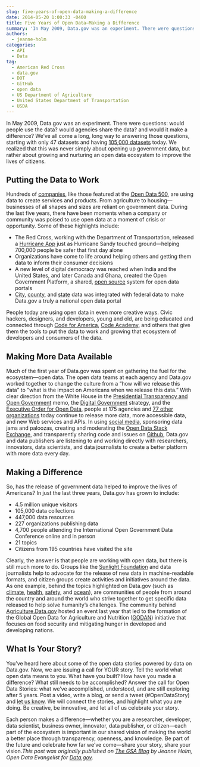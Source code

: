 ```yaml
---
slug: five-years-of-open-data-making-a-difference
date: 2014-05-20 1:00:33 -0400
title: Five Years of Open Data—Making a Difference
summary: 'In May 2009, Data.gov was an experiment. There were questions: would people use the data? would agencies share the data? and would it make a difference? We&rsquo;ve all come a long, long way to answering those questions, starting with only 47 datasets and having 105,000 datasets today. We realized that this was never simply about'
authors:
  - jeanne-holm
categories:
  - API
  - Data
tag:
  - American Red Cross
  - data.gov
  - DOT
  - GitHub
  - open data
  - US Department of Agriculture
  - United States Department of Transportation
  - USDA
---
```


In May 2009, Data.gov was an experiment. There were questions: would people use the data? would agencies share the data? and would it make a difference? We’ve all come a long, long way to answering those questions, starting with only 47 datasets and having [105,000 datasets](http://catalog.data.gov/) today. We realized that this was never simply about opening up government data, but rather about growing and nurturing an open data ecosystem to improve the lives of citizens.

## Putting the Data to Work

Hundreds of [companies](http://www.data.gov/impact/), like those featured at the [Open Data 500](http://opendata500.com/), are using data to create services and products. From agriculture to housing—businesses of all shapes and sizes are reliant on government data. During the last five years, there have been moments when a company or community was poised to use open data at a moment of crisis or opportunity. Some of these highlights include:

  * The Red Cross, working with the Department of Transportation, released a [Hurricane App](http://www.redcross.org/mobile-apps/hurricane-app) just as Hurricane Sandy touched ground—helping 700,000 people be safer that first day alone
  * Organizations have come to life around helping others and getting them data to inform their consumer decisions
  * A new level of digital democracy was reached when India and the United States, and later Canada and Ghana, created the Open Government Platform, a shared, [open source](http://ogpl.github.io/about/governance-en.html) system for open data portals
  * [City](http://catalog.data.gov/dataset?organization_type=City+Government&_organization_type_limit=0), [county](http://catalog.data.gov/dataset?organization_type=County+Government&_organization_type_limit=0), and [state](http://catalog.data.gov/dataset?organization_type=State+Government) data was integrated with federal data to make Data.gov a truly a national open data portal

People today are using open data in even more creative ways. Civic hackers, designers, and developers, young and old, are being educated and connected through [Code for America](http://codeforamerica.org/), [Code Academy](http://www.codecademy.com/), and others that give them the tools to put the data to work and growing that ecosystem of developers and consumers of the data.

## Making More Data Available

Much of the first year of Data.gov was spent on gathering the fuel for the ecosystem—open data. The open data teams at each agency and Data.gov worked together to change the culture from a “how will we release this data” to “what is the impact on Americans when we release this data.” With clear direction from the White House in the <a href="http://www.whitehouse.gov/the_press_office/Transparency_and_Open_Government/" target="_blank">Presidential Transparency and Open Government</a> memo, the <a href="http://www.whitehouse.gov/sites/default/files/omb/egov/digital-government/digital-government.html" target="_blank">Digital Government</a> strategy, and the <a href="http://www.whitehouse.gov/the-press-office/2013/05/09/executive-order-making-open-and-machine-readable-new-default-government-" target="_blank">Executive Order for Open Data</a>, people at 175 agencies and <a href="http://catalog.data.gov/organization" target="_blank">77 other organizations</a> today continue to release more data, more accessible data, and new Web services and APIs. In using <a href="http://twitter.com/usdatagov" target="_blank">social media</a>, sponsoring data jams and paloozas, creating and moderating the <a href="http://opendata.stackexchange.com/" target="_blank">Open Data Stack Exchange</a>, and transparently sharing code and issues on <a href="https://github.com/GSA/data.gov" target="_blank">Github</a>, Data.gov and data publishers are listening to and working directly with researchers, innovators, data scientists, and data journalists to create a better platform with more data every day.

## Making a Difference

So, has the release of government data helped to improve the lives of Americans? In just the last three years, Data.gov has grown to include:

  * 4.5 million unique visitors
  * 105,000 data collections
  * 447,000 data resources
  * 227 organizations publishing data
  * 4,700 people attending the International Open Government Data Conference online and in person
  * 21 topics
  * Citizens from 195 countries have visited the site

Clearly, the answer is that people are working with open data, but there is still much more to do. Groups like the <a href="http://sunlightfoundation.com/" target="_blank">Sunlight Foundation</a> and data journalists help to advocate for the release of new data in machine-readable formats, and citizen groups create activities and initiatives around the data. As one example, behind the topics highlighted on Data.gov (such as <a href="http://climate.data.gov/" target="_blank">climate</a>, <a href="http://health.data.gov/" target="_blank">health</a>, <a href="http://safety.data.gov/" target="_blank">safety</a>, and <a href="http://ocean.data.gov/" target="_blank">ocean</a>), are communities of people from around the country and around the world who strive together to get specific data released to help solve humanity’s challenges. The community behind <a href="http://agriculture.data.gov/" target="_blank">Agriculture.Data.gov</a> hosted an event last year that led to the formation of the Global Open Data for Agriculture and Nutrition (<a href="http://godan.info/" target="_blank">GODAN</a>) initiative that focuses on food security and mitigating hunger in developed and developing nations.

## What Is Your Story?

You’ve heard here about some of the open data stories powered by data on Data.gov. Now, we are issuing a call for YOUR story. Tell the world what open data means to you. What have you built? How have you made a difference? What still needs to be accomplished? Answer the call for Open Data Stories: what we’ve accomplished, understood, and are still exploring after 5 years. Post a video, write a blog, or send a tweet (#OpenDataStory) and <a href="https://www.data.gov/contact" target="_blank">let us know</a>. We will connect the stories, and highlight what you are doing. Be creative, be innovative, and let all of us celebrate your story.

Each person makes a difference—whether you are a researcher, developer, data scientist, business owner, innovator, data publisher, or citizen—each part of the ecosystem is important in our shared vision of making the world a better place through transparency, openness, and knowledge. Be part of the future and celebrate how far we’ve come—share your story, share your vision._This post was originally published on [The GSA Blog](http://gsablogs.gsa.gov/gsablog/2014/05/20/five-years-of-open-data-making-a-difference/) by Jeanne Holm, Open Data Evangelist for [Data.gov](http://www.data.gov/)._